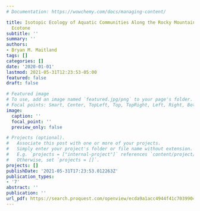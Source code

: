 ```yaml
---
# Documentation: https://wowchemy.com/docs/managing-content/

title: Isotopic Ecology of Aquatic Communities Along the Rocky Mountains— Great Plains
  Ecotone
subtitle: ''
summary: ''
authors:
- Bryan M. Maitland
tags: []
categories: []
date: '2020-01-01'
lastmod: 2021-05-31T12:23:53-05:00
featured: false
draft: false

# Featured image
# To use, add an image named `featured.jpg/png` to your page's folder.
# Focal points: Smart, Center, TopLeft, Top, TopRight, Left, Right, BottomLeft, Bottom, BottomRight.
image:
  caption: ''
  focal_point: ''
  preview_only: false

# Projects (optional).
#   Associate this post with one or more of your projects.
#   Simply enter your project's folder or file name without extension.
#   E.g. `projects = ["internal-project"]` references `content/project/deep-learning/index.md`.
#   Otherwise, set `projects = []`.
projects: []
publishDate: '2021-05-31T17:23:53.012263Z'
publication_types:
- '7'
abstract: ''
publication: ''
url_pdf: https://search.proquest.com/openview/ecda9a1acc4944f41c70399045b9e41f/1?pq-origsite=gscholar&cbl=51922&diss=y
---
```

